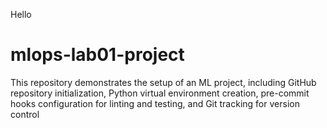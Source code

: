 Hello

# mlops-lab01-project
This repository demonstrates the setup of an ML project, including GitHub repository initialization, Python virtual environment creation, pre-commit hooks configuration for linting and testing, and Git tracking for version control
